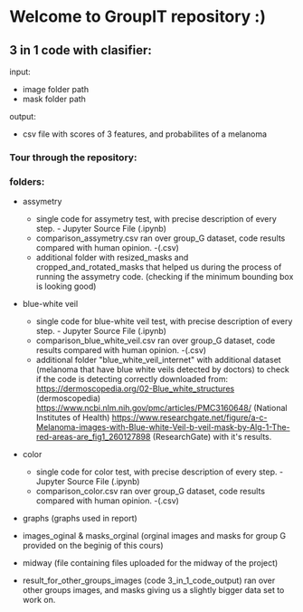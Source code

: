 # Welcome to GroupIT repository :)


## 3 in 1 code with clasifier:
input:
- image folder path
- mask folder path
  
output:
- csv file with scores of 3 features, and probabilites of a melanoma



### Tour through the repository:
### folders:

- assymetry
    - single code for assymetry test, with precise description of every step. - Jupyter Source File (.ipynb)
    - comparison_assymetry.csv ran over group_G dataset, code results compared with 
      human opinion. -(.csv)
    - additional folder with resized_masks and cropped_and_rotated_masks that helped us
      during the process of running the assymetry code. (checking if the minimum bounding
      box is looking good)
  
  
- blue-white veil 
    - single code for blue-white veil test, with precise description of every step. - Jupyter Source File (.ipynb)
    - comparison_blue_white_veil.csv ran over group_G dataset, code results compared with 
      human opinion. -(.csv)
    - additional folder "blue_white_veil_internet" with additional dataset (melanoma that
      have blue white veils detected by doctors) to check if the code is detecting
      correctly downloaded from: 
       https://dermoscopedia.org/02-Blue_white_structures
       (dermoscopedia)
       https://www.ncbi.nlm.nih.gov/pmc/articles/PMC3160648/ 
       (National Institutes of Health)
       https://www.researchgate.net/figure/a-c-Melanoma-images-with-Blue-white-Veil-b-veil-mask-by-Alg-1-The-red-areas-are_fig1_260127898
       (ResearchGate)
      with it's results.
      
- color
    - single code for color test, with precise description of every step.  - Jupyter Source File (.ipynb)
    - comparison_color.csv ran over group_G dataset, code results compared with 
      human opinion. -(.csv)
      
- graphs (graphs used in report)

- images_oginal & masks_orginal (orginal images and masks for group G provided on the
  beginig of this cours)
    
- midway (file containing files uploaded for the midway of the project)

- result_for_other_groups_images (code 3_in_1_code_output) ran over other groups images,
  and masks giving us a slightly bigger data set to work on.

 
